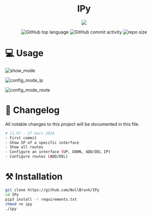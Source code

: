 <div align="center">

# IPy 
<img src="https://readme-typing-svg.demolab.com?font=Iosevka+Nerd+Font&weight=900&pause=1000&color=6791C9&background=0C0E0F00&center=true&vCenter=true&width=700&lines=GNU%2FLinux+network+configuration+tool+written+in+python">
<br/>  
  
![GitHub top language](https://img.shields.io/github/languages/top/NullBrunk/IPy?style=for-the-badge)
![GitHub commit activity](https://img.shields.io/github/commit-activity/m/NullBrunk/IPy?style=for-the-badge)
![repo size](https://img.shields.io/github/repo-size/NullBrunk/IPy?style=for-the-badge)
</div>

# 💻 Usage 
![show_mode](https://github.com/NullBrunk/IPy/assets/125673909/a153077c-3768-4233-99cb-1570efd3d758)

![config_mode_ip](https://github.com/NullBrunk/IPy/assets/125673909/50fc80c2-4d92-46d3-876e-fdb17f904546)

![config_mode_route](https://github.com/NullBrunk/IPy/assets/125673909/874cba57-2453-400b-865a-1b232dfae5dc)

# 📖 Changelog

All notable changes to this project will be documented in this file.

```bash
# [1.0] - 27 mars 2024
- First commit
- Show IP of a specific interface
- Show all routes
- Configure an interface (UP, DOWN, ADD/DEL IP)
- Configure routes (ADD/DEL)
```
 
# ⚒️ Installation
```bash
git clone https://github.com/NullBrunk/IPy
cd IPy
pip3 install -r requirements.txt
chmod +x ipy
./ipy
```

